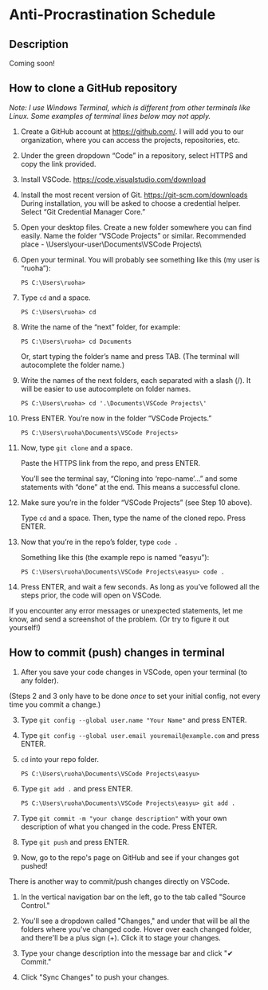 # Anti-Procrastination Schedule

## Description
Coming soon!

## How to clone a GitHub repository

*Note: I use Windows Terminal, which is different from other terminals like Linux. Some examples of terminal lines below may not apply.*

1. Create a GitHub account at https://github.com/. I will add you to our organization, where you can access the projects, repositories, etc.
2. Under the green dropdown “Code” in a repository, select HTTPS and copy the link provided.
3. Install VSCode. https://code.visualstudio.com/download
4. Install the most recent version of Git. https://git-scm.com/downloads During installation, you will be asked to choose a credential helper. Select “Git Credential Manager Core.”
5. Open your desktop files. Create a new folder somewhere you can find easily. Name the folder “VSCode Projects” or similar. Recommended place - \Users\your-user\Documents\VSCode Projects\
6. Open your terminal. You will probably see something like this (my user is “ruoha”):

    ```
    PS C:\Users\ruoha>
    ```

7. Type `cd` and a space.

    ```
    PS C:\Users\ruoha> cd 
    ```

8. Write the name of the “next” folder, for example:

    ```
    PS C:\Users\ruoha> cd Documents
    ```

    Or, start typing the folder’s name and press TAB. (The terminal will autocomplete the folder name.)

9. Write the names of the next folders, each separated with a slash (/). It will be easier to use autocomplete on folder names.

    ```
    PS C:\Users\ruoha> cd '.\Documents\VSCode Projects\'
    ```

10. Press ENTER. You’re now in the folder “VSCode Projects.”

    ```
    PS C:\Users\ruoha\Documents\VSCode Projects>
    ```

12. Now, type `git clone` and a space.

    Paste the HTTPS link from the repo, and press ENTER.

    You’ll see the terminal say, “Cloning into ‘repo-name’...” and some statements with “done” at the end. This means a successful clone.

13. Make sure you’re in the folder “VSCode Projects” (see Step 10 above).

    Type `cd` and a space. Then, type the name of the cloned repo. Press ENTER.
    
14. Now that you’re in the repo’s folder, type `code .`

    Something like this (the example repo is named “easyu”):

    ```
    PS C:\Users\ruoha\Documents\VSCode Projects\easyu> code .
    ```

15. Press ENTER, and wait a few seconds. As long as you’ve followed all the steps prior, the code will open on VSCode.

If you encounter any error messages or unexpected statements, let me know, and send a screenshot of the problem. (Or try to figure it out yourself!)

## How to commit (push) changes in terminal

1. After you save your code changes in VSCode, open your terminal (to any folder).

(Steps 2 and 3 only have to be done *once* to set your initial config, not every time you commit a change.)

3. Type `git config --global user.name "Your Name"` and press ENTER.

4. Type `git config --global user.email youremail@example.com` and press ENTER.

5. `cd` into your repo folder.

    ```
    PS C:\Users\ruoha\Documents\VSCode Projects\easyu>
    ```

6. Type `git add .` and press ENTER.

    ```
    PS C:\Users\ruoha\Documents\VSCode Projects\easyu> git add .
    ```

7. Type `git commit -m "your change description"` with your own description of what you changed in the code. Press ENTER.

8. Type `git push` and press ENTER.

9. Now, go to the repo's page on GitHub and see if your changes got pushed!

There is another way to commit/push changes directly on VSCode.

1. In the vertical navigation bar on the left, go to the tab called "Source Control."

2. You'll see a dropdown called "Changes," and under that will be all the folders where you've changed code. Hover over each changed folder, and there'll be a plus sign (+). Click it to stage your changes.

3. Type your change description into the message bar and click "✔ Commit."

4. Click "Sync Changes" to push your changes.
